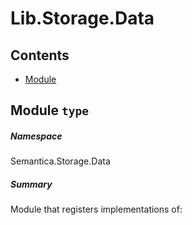 <a name='assembly'></a>
# Lib.Storage.Data

## Contents

- [Module](#T-Semantica-Storage-Data-Module 'Semantica.Storage.Data.Module')

<a name='T-Semantica-Storage-Data-Module'></a>
## Module `type`

##### Namespace

Semantica.Storage.Data

##### Summary

Module that registers implementations of:
